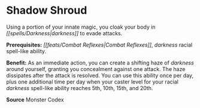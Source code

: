 ﻿---
cssclass: [feats]

---
# Shadow Shroud

Using a portion of your innate magic, you cloak your body in _[[spells/Darkness|darkness]]_ to evade attacks.

**Prerequisites:** _[[feats/Combat Reflexes|Combat Reflexes]]_, _darkness_ racial spell-like ability.

**Benefit:** As an immediate action, you can create a shifting haze of _darkness_ around yourself, granting you concealment against one attack. The haze dissipates after the attack is resolved. You can use this ability once per day, plus one additional time per day when your caster level for your racial _darkness_ spell-like ability reaches 5th, 10th, 15th, and 20th.

**Source** Monster Codex